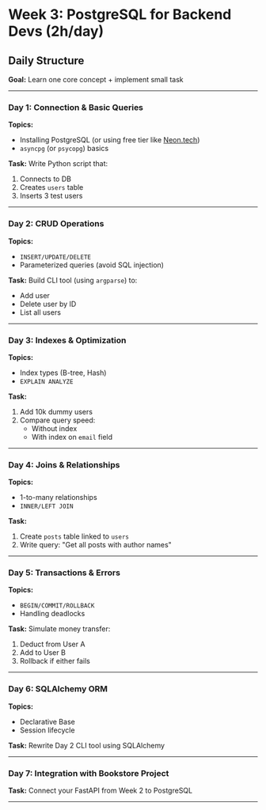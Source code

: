 # Week 3: PostgreSQL for Backend Devs (2h/day)

## Daily Structure

**Goal:** Learn one core concept + implement small task

---

### Day 1: Connection & Basic Queries

**Topics:**

- Installing PostgreSQL (or using free tier like [Neon.tech](https://neon.tech))
- `asyncpg` (or `psycopg`) basics

**Task:**
Write Python script that:

1. Connects to DB
2. Creates `users` table
3. Inserts 3 test users

---

### Day 2: CRUD Operations

**Topics:**

- `INSERT/UPDATE/DELETE`
- Parameterized queries (avoid SQL injection)

**Task:**
Build CLI tool (using `argparse`) to:

- Add user
- Delete user by ID  
- List all users

---

### Day 3: Indexes & Optimization

**Topics:**

- Index types (B-tree, Hash)
- `EXPLAIN ANALYZE`

**Task:**

1. Add 10k dummy users  
2. Compare query speed:  
   - Without index  
   - With index on `email` field

---

### Day 4: Joins & Relationships

**Topics:**

- 1-to-many relationships  
- `INNER/LEFT JOIN`  

**Task:**

1. Create `posts` table linked to `users`  
2. Write query: "Get all posts with author names"

---

### Day 5: Transactions & Errors

**Topics:**

- `BEGIN/COMMIT/ROLLBACK`  
- Handling deadlocks  

**Task:**
Simulate money transfer:

1. Deduct from User A  
2. Add to User B  
3. Rollback if either fails

---

### Day 6: SQLAlchemy ORM

**Topics:**

- Declarative Base  
- Session lifecycle  

**Task:**
Rewrite Day 2 CLI tool using SQLAlchemy

---

### Day 7: Integration with Bookstore Project

**Task:**
Connect your FastAPI from Week 2 to PostgreSQL

---